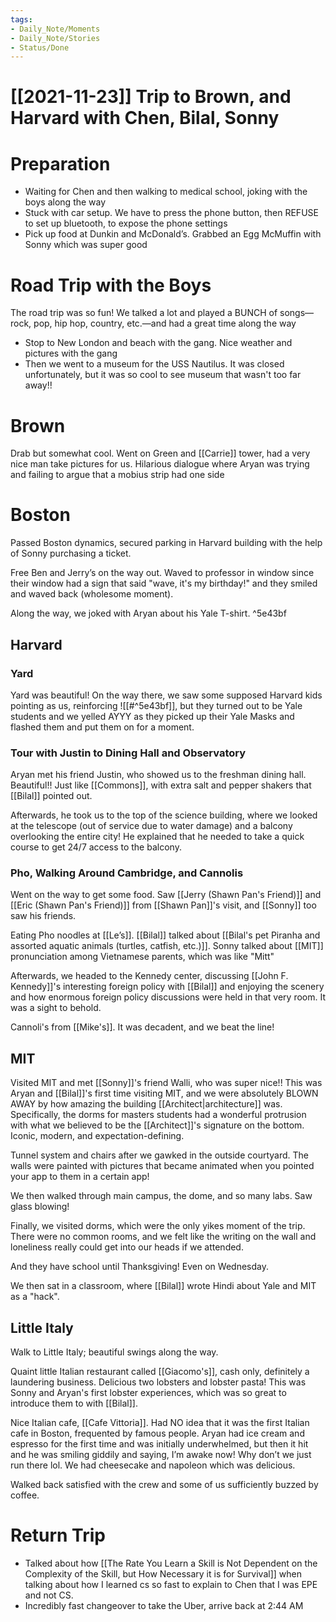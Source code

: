 ```yaml
---
tags:
- Daily_Note/Moments
- Daily_Note/Stories
- Status/Done
---
```


# [[2021-11-23]] Trip to Brown, and Harvard with Chen, Bilal, Sonny




# Preparation

- Waiting for Chen and then walking to medical school, joking with the boys along the way
- Stuck with car setup. We have to press the phone button, then REFUSE to set up bluetooth, to expose the phone settings
- Pick up food at Dunkin and McDonald’s. Grabbed an Egg McMuffin with Sonny which was super good

# Road Trip with the Boys

The road trip was so fun! We talked a lot and played a BUNCH of songs—rock, pop, hip hop, country, etc.—and had a great time along the way

- Stop to New London and beach with the gang. Nice weather and pictures with the gang
- Then we went to a museum for the USS Nautilus. It was closed unfortunately, but it was so cool to see museum that wasn't too far away!!

# Brown

Drab but somewhat cool. Went on Green and [[Carrie]] tower, had a very nice man take pictures for us. Hilarious dialogue where Aryan was trying and failing to argue that a mobius strip had one side

# Boston

Passed Boston dynamics, secured parking in Harvard building with the help of Sonny purchasing a ticket.

Free Ben and Jerry’s on the way out. Waved to professor in window since their window had a sign that said "wave, it's my birthday!" and they smiled and waved back (wholesome moment).

Along the way, we joked with Aryan about his Yale T-shirt. ^5e43bf

## Harvard

### Yard

Yard was beautiful! On the way there, we saw some supposed Harvard kids pointing as us, reinforcing ![[#^5e43bf]], but they turned out to be Yale students and we yelled AYYY as they picked up their Yale Masks and flashed them and put them on for a moment. 

### Tour with Justin to Dining Hall and Observatory

Aryan met his friend Justin, who showed us to the freshman dining hall. Beautiful!! Just like [[Commons]], with extra salt and pepper shakers that [[Bilal]] pointed out.

Afterwards, he took us to the top of the science building, where we looked at the telescope (out of service due to water damage) and a balcony overlooking the entire city! He explained that he needed to take a quick course to get 24/7 access to the balcony.

### Pho, Walking Around Cambridge, and Cannolis

Went on the way to get some food. Saw [[Jerry (Shawn Pan's Friend)]] and [[Eric (Shawn Pan's Friend)]] from [[Shawn Pan]]'s visit, and [[Sonny]] too saw his friends.

Eating Pho noodles at [[Le’s]]. [[Bilal]] talked about [[Bilal's pet Piranha and assorted aquatic animals (turtles, catfish, etc.)]]. Sonny talked about [[MIT]] pronunciation among Vietnamese parents, which was like "Mitt"

Afterwards, we headed to the Kennedy center, discussing [[John F. Kennedy]]'s interesting foreign policy with [[Bilal]] and enjoying the scenery and how enormous foreign policy discussions were held in that very room. It was a sight to behold.

Cannoli's from [[Mike's]]. It was decadent, and we beat the line!

## MIT

Visited MIT and met [[Sonny]]'s friend Walli, who was super nice!! This was Aryan and [[Bilal]]'s first time visiting MIT, and we were absolutely BLOWN AWAY by how amazing the building [[Architect|architecture]] was. Specifically, the dorms for masters students had a wonderful protrusion with what we believed to be the [[Architect]]'s signature on the bottom. Iconic, modern, and expectation-defining.

Tunnel system and chairs after we gawked in the outside courtyard. The walls were painted with pictures that became animated when you pointed your app to them in a certain app!

We then walked through main campus, the dome, and so many labs. Saw glass blowing!

Finally, we visited dorms, which were the only yikes moment of the trip. There were no common rooms, and we felt like the writing on the wall and loneliness really could get into our heads if we attended.

And they have school until Thanksgiving! Even on Wednesday.

We then sat in a classroom, where [[Bilal]] wrote Hindi about Yale and MIT as a "hack".

## Little Italy

Walk to Little Italy; beautiful swings along the way.

Quaint little Italian restaurant called [[Giacomo's]], cash only, definitely a laundering business. Delicious two lobsters and lobster pasta! This was Sonny and Aryan's first lobster experiences, which was so great to introduce them to with [[Bilal]].

Nice Italian cafe, [[Cafe Vittoria]]. Had NO idea that it was the first Italian cafe in Boston, frequented by famous people. Aryan had ice cream and espresso for the first time and was initially underwhelmed, but then it hit and he was smiling giddily and saying, I’m awake now! Why don’t we just run there lol. We had cheesecake and napoleon which was delicious.

Walked back satisfied with the crew and some of us sufficiently buzzed by coffee.

# Return Trip

- Talked about how [[The Rate You Learn a Skill is Not Dependent on the Complexity of the Skill, but How Necessary it is for Survival]] when talking about how I learned cs so fast to explain to Chen that I was EPE and not CS.
- Incredibly fast changeover to take the Uber, arrive back at 2:44 AM